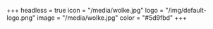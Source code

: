 +++
headless = true
icon = "/media/wolke.jpg"
logo = "/img/default-logo.png"
image = "/media/wolke.jpg"
color = "#5d9fbd"
+++

